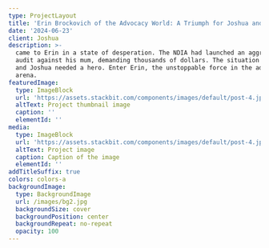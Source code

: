 ```yaml
---
type: ProjectLayout
title: 'Erin Brockovich of the Advocacy World: A Triumph for Joshua and His Mum'
date: '2024-06-23'
client: Joshua
description: >-
  came to Erin in a state of desperation. The NDIA had launched an aggressive
  audit against his mum, demanding thousands of dollars. The situation was dire,
  and Joshua needed a hero. Enter Erin, the unstoppable force in the advocacy
  arena.
featuredImage:
  type: ImageBlock
  url: 'https://assets.stackbit.com/components/images/default/post-4.jpeg'
  altText: Project thumbnail image
  caption: ''
  elementId: ''
media:
  type: ImageBlock
  url: 'https://assets.stackbit.com/components/images/default/post-4.jpeg'
  altText: Project image
  caption: Caption of the image
  elementId: ''
addTitleSuffix: true
colors: colors-a
backgroundImage:
  type: BackgroundImage
  url: /images/bg2.jpg
  backgroundSize: cover
  backgroundPosition: center
  backgroundRepeat: no-repeat
  opacity: 100
---
```


